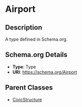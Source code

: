 # Airport

## Description
A type defined in Schema.org.

## Schema.org Details
- **Type**: Type
- **URI**: https://schema.org/Airport

## Parent Classes
- [CivicStructure](../CivicStructure.md)

